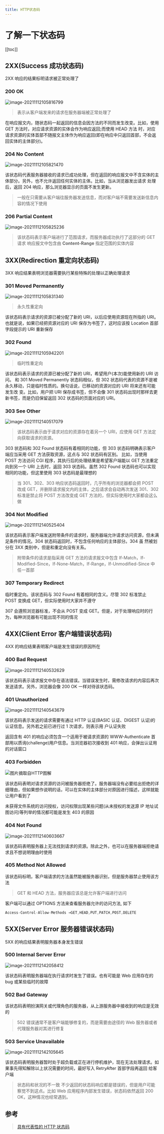 ```yaml
---
title: HTTP状态码
---
```




# 了解一下状态码
[[toc]]

## 2XX(Success 成功状态码)

2XX 响应的结果标明请求被正常处理了

### 200 OK



![image-20211112105816799](https://blog-images-1302031947.cos.ap-guangzhou.myqcloud.com/images/image-20211112105816799.png)



> 表示从客户端发来的请求在服务器端被正常处理了

在响应报文内，随状态码一起返回的信息会因方法的不同而发生改变。比如，使用 GET 方法时，对应请求资源的实体会作为响应返回;而使用 HEAD 方法 时，对应请求资源的实体首部不随报文主体作为响应返回(即在响应中只返回首部，不会返回实体的主体部分)。

### 204 No Content



![image-20211112105821470](https://blog-images-1302031947.cos.ap-guangzhou.myqcloud.com/images/image-20211112105821470.png)



该状态码代表服务器接收的请求已成功处理，但在返回的响应报文中不含实体的主体部分。另外，也不允许返回任何实体的主体。比如，当从浏览器发出请求 处理后，返回 204 响应，那么浏览器显示的页面不发生更新。

> 一般在只需要从客户端往服务器发送信息，而对客户端不需要发送新信息内容的情况下使用

### 206 Partial Content



![image-20211112105825236](https://blog-images-1302031947.cos.ap-guangzhou.myqcloud.com/images/image-20211112105825236.png)



> 该状态码表示客户端进行了范围请求，而服务器成功执行了这部分的 GET 请求
>  响应报文中包含由 **Content-Range** 指定范围的实体内容

## 3XX(Redirection 重定向状态码)

3XX 响应结果表明浏览器需要执行某些特殊的处理以正确处理请求

### 301 Moved Permanently



![image-20211112105831340](https://blog-images-1302031947.cos.ap-guangzhou.myqcloud.com/images/image-20211112105831340.png)



> 永久性重定向

该状态码表示请求的资源已被分配了新的 URI，以后应使用资源现在所指的 URI。也就是说，如果已经把资源对应的 URI 保存为书签了，这时应该按 Location 首部字段提示的 URI 重新保存

### 302 Found



![image-20211112105942201](https://blog-images-1302031947.cos.ap-guangzhou.myqcloud.com/images/image-20211112105942201.png)



> 临时性重定向

该状态码表示请求的资源已被分配了新的 URI，希望用户(本次)能使用新的 URI 访问。 和 301 Moved Permanently 状态码相似，但 302 状态码代表的资源不是被永久移动，只是临时性质的。换句话说，已移动的资源对应的 URI 将来还有可能发生改 变。比如，用户把 URI 保存成书签，但不会像 301 状态码出现时那样去更新书签，而是仍旧保留返回 302 状态码的页面对应的 URI。

### 303 See Other



![image-20211112140517079](https://blog-images-1302031947.cos.ap-guangzhou.myqcloud.com/images/image-20211112140517079.png)



> 该状态码表示由于请求对应的资源存在着另一个 URI，应使用 GET 方法定向获取请求的资源。

303 状态码和 302 Found 状态码有着相同的功能，但 303 状态码明确表示客户端应当采用 GET 方法获取资源，这点与 302 状态码有区别。 比如，当使用 POST 方法访问 CGI 程序，其执行后的处理结果是希望客户端能以 GET 方法重定向到另一个 URI 上去时，返回 303 状态码。虽然 302 Found 状态码也可以实现相同的功能，但这里使用 303 状态码是最理想的

> 当 301、302、303 响应状态码返回时，几乎所有的浏览器都会把 POST 改成 GET，并删除请求报文内的主体，之后请求会自动再次发送
>  301、302 标准是禁止将 POST 方法改变成 GET 方法的，但实际使用时大家都会这么做

### 304 Not Modified



![image-20211112140525404](https://blog-images-1302031947.cos.ap-guangzhou.myqcloud.com/images/image-20211112140525404.png)



该状态码表示客户端发送附带条件的请求时，服务器端允许请求访问资源，但未满足条件的情况。304 状态码返回时，不包含任何响应的主体部分。304 虽 然被划分在 3XX 类别中，但是和重定向没有关系。

> 附带条件的请求是指采用 GET 方法的请求报文中包含 If-Match，If-Modified-Since，If-None-Match，If-Range，If-Unmodified-Since 中任一首部

### 307 Temporary Redirect

临时重定向。该状态码与 302 Found 有着相同的含义。尽管 302 标准禁止 POST 变换成 GET，但实际使用时大家并不遵守

307 会遵照浏览器标准，不会从 POST 变成 GET。但是，对于处理响应时的行为，每种浏览器有可能出现不同的情况

## 4XX(Client Error 客户端错误状态码)

4XX 的响应结果表明客户端是发生错误的原因所在

### 400 Bad Request



![image-20211112140532629](https://blog-images-1302031947.cos.ap-guangzhou.myqcloud.com/images/image-20211112140532629.png)



该状态码表示请求报文中存在语法错误。当错误发生时，需修改请求的内容后再次发送请求。另外，浏览器会像 200 OK 一样对待该状态码。

### 401 Unauthorized



![image-20211112140543679](https://blog-images-1302031947.cos.ap-guangzhou.myqcloud.com/images/image-20211112140543679.png)



该状态码表示发送的请求需要有通过 HTTP 认证(BASIC 认证、DIGEST 认证)的认证信息。另外若之前已进行过 1 次请求，则表示用 户认证失败

返回含有 401 的响应必须包含一个适用于被请求资源的 WWW-Authenticate 首部用以质询(challenge)用户信息。当浏览器初次接收到 401 响应，会弹出认证用的对话窗口

### 403 Forbidden



![图片摘取自HTTP图解](https://blog-images-1302031947.cos.ap-guangzhou.myqcloud.com/images/image-20211112140552722.png)



该状态码表明对请求资源的访问被服务器拒绝了。服务器端没有必要给出拒绝的详细理由，但如果想作说明的话，可以在实体的主体部分对原因进行描述，这样就能让用户看到了

未获得文件系统的访问授权，访问权限出现某些问题(从未授权的发送源 IP 地址试图访问)等列举的情况都可能是发生 403 的原因

### 404 Not Found



![image-20211112140603667](https://blog-images-1302031947.cos.ap-guangzhou.myqcloud.com/images/image-20211112140603667.png)



该状态码表明服务器上无法找到请求的资源。除此之外，也可以在服务器端拒绝请求且不想说明理由时使用

### 405 Method Not Allowed

该状态码标明，客户端请求的方法虽然能被服务器识别，但是服务器禁止使用该方法

> GET 和 HEAD 方法，服务器应该总是允许客户端进行访问

客户端可以通过 OPTIONS 方法来查看服务器允许的访问方法, 如下

```js
Access-Control-Allow-Methods →GET,HEAD,PUT,PATCH,POST,DELETE
```

## 5XX(Server Error 服务器错误状态码)

5XX 的响应结果表明服务器本身发生错误

### 500 Internal Server Error



![image-20211112142058412](https://blog-images-1302031947.cos.ap-guangzhou.myqcloud.com/images/image-20211112142058412.png)



该状态码表明服务器端在执行请求时发生了错误。也有可能是 Web 应用存在的 bug 或某些临时的故障

### 502 Bad Gateway

该状态码表明扮演网关或代理角色的服务器，从上游服务器中接收到的响应是无效的

> 502 错误通常不是客户端能够修复的，而是需要由途径的 Web 服务器或者代理服务器对其进行修复

### 503 Service Unavailable



![image-20211112142105645](https://blog-images-1302031947.cos.ap-guangzhou.myqcloud.com/images/image-20211112142105645.png)



该状态码表明服务器暂时处于超负载或正在进行停机维护，现在无法处理请求。如果事先得知解除以上状况需要的时间，最好写入 RetryAfter 首部字段再返回 给客户端

> 状态码和状况的不一致
>  不少返回的状态码响应都是错误的，但是用户可能察觉不到这点。比如 Web 应用程序内部发生错误，状态码依然返回 200 OK，这种情况也经常遇到。

## 参考

> [具有代表性的 HTTP 状态码](https://juejin.cn/post/6844903519447678990#heading-20)

